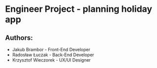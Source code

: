 # Engineer Project - planning holiday app 

## Authors: 
- Jakub Brambor - Front-End Developer
- Radosław Łuczak - Back-End Developer
- Krzysztof Wieczorek - UX/UI Designer


